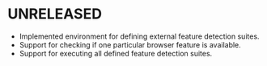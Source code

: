 # UNRELEASED

  * Implemented environment for defining external feature detection suites.
  * Support for checking if one particular browser feature is available.
  * Support for executing all defined feature detection suites.